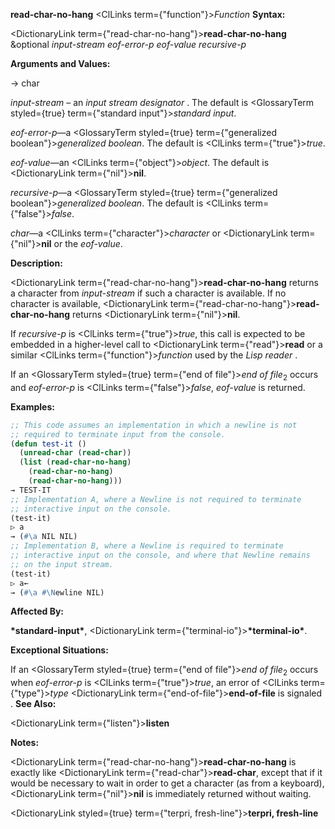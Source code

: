 **read-char-no-hang** <ClLinks  term={"function"}><i>Function</i></ClLinks> **Syntax:** 



<DictionaryLink  term={"read-char-no-hang"}><b>read-char-no-hang</b></DictionaryLink> &amp;optional *input-stream eof-error-p eof-value recursive-p* 



**Arguments and Values:** 



→ char 



*input-stream* – an *input stream designator* . The default is <GlossaryTerm styled={true} term={"standard input"}><i>standard input</i></GlossaryTerm>. 



*eof-error-p*—a <GlossaryTerm styled={true} term={"generalized boolean"}><i>generalized boolean</i></GlossaryTerm>. The default is <ClLinks  term={"true"}><i>true</i></ClLinks>. 



*eof-value*—an <ClLinks  term={"object"}><i>object</i></ClLinks>. The default is <DictionaryLink  term={"nil"}><b>nil</b></DictionaryLink>. 



*recursive-p*—a <GlossaryTerm styled={true} term={"generalized boolean"}><i>generalized boolean</i></GlossaryTerm>. The default is <ClLinks  term={"false"}><i>false</i></ClLinks>. 



*char*—a <ClLinks  term={"character"}><i>character</i></ClLinks> or <DictionaryLink  term={"nil"}><b>nil</b></DictionaryLink> or the *eof-value*. 



**Description:** 



<DictionaryLink  term={"read-char-no-hang"}><b>read-char-no-hang</b></DictionaryLink> returns a character from *input-stream* if such a character is available. If no character is available, <DictionaryLink  term={"read-char-no-hang"}><b>read-char-no-hang</b></DictionaryLink> returns <DictionaryLink  term={"nil"}><b>nil</b></DictionaryLink>. 







 



 



If *recursive-p* is <ClLinks  term={"true"}><i>true</i></ClLinks>, this call is expected to be embedded in a higher-level call to <DictionaryLink  term={"read"}><b>read</b></DictionaryLink> or a similar <ClLinks  term={"function"}><i>function</i></ClLinks> used by the *Lisp reader* . 



If an <GlossaryTerm styled={true} term={"end of file"}><i>end of file</i></GlossaryTerm><sub>2</sub> occurs and *eof-error-p* is <ClLinks  term={"false"}><i>false</i></ClLinks>, *eof-value* is returned. 



**Examples:**
```lisp
;; This code assumes an implementation in which a newline is not 
;; required to terminate input from the console. 
(defun test-it () 
  (unread-char (read-char)) 
  (list (read-char-no-hang) 
	(read-char-no-hang) 
	(read-char-no-hang))) 
→ TEST-IT 
;; Implementation A, where a Newline is not required to terminate 
;; interactive input on the console. 
(test-it) 
▷ a 
→ (#\a NIL NIL) 
;; Implementation B, where a Newline is required to terminate 
;; interactive input on the console, and where that Newline remains 
;; on the input stream. 
(test-it) 
▷ a← 
→ (#\a #\Newline NIL) 
```
**Affected By:** 



**\*standard-input\***, <DictionaryLink  term={"terminal-io"}><b>\*terminal-io\*</b></DictionaryLink>. 



**Exceptional Situations:** 



If an <GlossaryTerm styled={true} term={"end of file"}><i>end of file</i></GlossaryTerm><sub>2</sub> occurs when *eof-error-p* is <ClLinks  term={"true"}><i>true</i></ClLinks>, an error of <ClLinks  term={"type"}><i>type</i></ClLinks> <DictionaryLink  term={"end-of-file"}><b>end-of-file</b></DictionaryLink> is signaled . **See Also:** 



<DictionaryLink  term={"listen"}><b>listen</b></DictionaryLink> 



**Notes:** 



<DictionaryLink  term={"read-char-no-hang"}><b>read-char-no-hang</b></DictionaryLink> is exactly like <DictionaryLink  term={"read-char"}><b>read-char</b></DictionaryLink>, except that if it would be necessary to wait in order to get a character (as from a keyboard), <DictionaryLink  term={"nil"}><b>nil</b></DictionaryLink> is immediately returned without waiting. 







 



 



<DictionaryLink styled={true} term={"terpri, fresh-line"}><b>terpri, fresh-line</b></DictionaryLink> 



